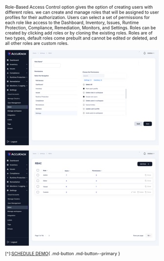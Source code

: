 Role-Based Access Control option gives the option of creating users with different roles. we can create and manage roles that will be assigned to user profiles for their authorization. Users can select a set of permissions for each role like access to the Dashboard, Inventory, Issues, Runtime Protection, Compliance, Remediation, Monitors, and Settings. Roles can be created by clicking add roles or by cloning the existing roles. Roles are of two types, default roles come prebuilt and cannot be edited or deleted, and all other roles are custom roles. 

![](/saas/images/rbac-1.jpg)


![](/saas/images/rbac-2.jpg)

[^]:[SCHEDULE DEMO](https://www.accuknox.com/contact-us){ .md-button .md-button--primary }